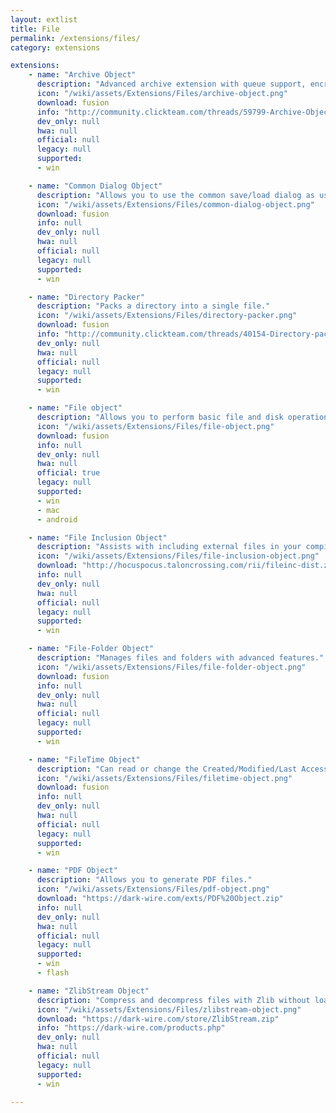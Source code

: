 ```yaml
---
layout: extlist
title: File
permalink: /extensions/files/
category: extensions

extensions:
    - name: "Archive Object"
      description: "Advanced archive extension with queue support, encryption, compression, multithreading, file access and more. Special thanks to Jamie McLaughlin."
      icon: "/wiki/assets/Extensions/Files/archive-object.png"
      download: fusion
      info: "http://community.clickteam.com/threads/59799-Archive-Object"
      dev_only: null
      hwa: null
      official: null
      legacy: null
      supported:
      - win

    - name: "Common Dialog Object"
      description: "Allows you to use the common save/load dialog as used in most Windows programs."
      icon: "/wiki/assets/Extensions/Files/common-dialog-object.png"
      download: fusion
      info: null
      dev_only: null
      hwa: null
      official: null
      legacy: null
      supported:
      - win

    - name: "Directory Packer"
      description: "Packs a directory into a single file."
      icon: "/wiki/assets/Extensions/Files/directory-packer.png"
      download: fusion
      info: "http://community.clickteam.com/threads/40154-Directory-packer"
      dev_only: null
      hwa: null
      official: null
      legacy: null
      supported:
      - win

    - name: "File object"
      description: "Allows you to perform basic file and disk operations such as renaming, copying and deleting files, creating sub-directories, and launching external applications."
      icon: "/wiki/assets/Extensions/Files/file-object.png"
      download: fusion
      info: null
      dev_only: null
      hwa: null
      official: true
      legacy: null
      supported:
      - win
      - mac
      - android

    - name: "File Inclusion Object"
      description: "Assists with including external files in your compiled application."
      icon: "/wiki/assets/Extensions/Files/file-inclusion-object.png"
      download: "http://hocuspocus.taloncrossing.com/rii/fileinc-dist.zip"
      info: null
      dev_only: null
      hwa: null
      official: null
      legacy: null
      supported:
      - win

    - name: "File-Folder Object"
      description: "Manages files and folders with advanced features."
      icon: "/wiki/assets/Extensions/Files/file-folder-object.png"
      download: fusion
      info: null
      dev_only: null
      hwa: null
      official: null
      legacy: null
      supported:
      - win

    - name: "FileTime Object"
      description: "Can read or change the Created/Modified/Last Accessed times on a file."
      icon: "/wiki/assets/Extensions/Files/filetime-object.png"
      download: fusion
      info: null
      dev_only: null
      hwa: null
      official: null
      legacy: null
      supported:
      - win

    - name: "PDF Object"
      description: "Allows you to generate PDF files."
      icon: "/wiki/assets/Extensions/Files/pdf-object.png"
      download: "https://dark-wire.com/exts/PDF%20Object.zip"
      info: null
      dev_only: null
      hwa: null
      official: null
      legacy: null
      supported:
      - win
      - flash

    - name: "ZlibStream Object"
      description: "Compress and decompress files with Zlib without loading them into memory. Allows several actions at once."
      icon: "/wiki/assets/Extensions/Files/zlibstream-object.png"
      download: "https://dark-wire.com/store/ZlibStream.zip"
      info: "https://dark-wire.com/products.php"
      dev_only: null
      hwa: null
      official: null
      legacy: null
      supported:
      - win

---
```

